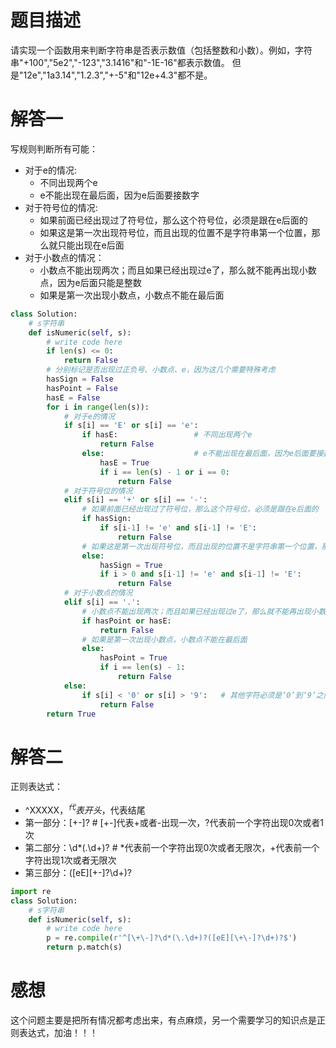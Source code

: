 # 题目描述

请实现一个函数用来判断字符串是否表示数值（包括整数和小数）。例如，字符串"+100","5e2","-123","3.1416"和"-1E-16"都表示数值。 但是"12e","1a3.14","1.2.3","+-5"和"12e+4.3"都不是。

# 解答一

写规则判断所有可能：
* 对于e的情况:
  * 不同出现两个e
  * e不能出现在最后面，因为e后面要接数字
* 对于符号位的情况:
  * 如果前面已经出现过了符号位，那么这个符号位，必须是跟在e后面的
  *  如果这是第一次出现符号位，而且出现的位置不是字符串第一个位置，那么就只能出现在e后面
* 对于小数点的情况：
  * 小数点不能出现两次；而且如果已经出现过e了，那么就不能再出现小数点，因为e后面只能是整数
  * 如果是第一次出现小数点，小数点不能在最后面

```python
class Solution:
    # s字符串
    def isNumeric(self, s):
        # write code here
        if len(s) <= 0:
            return False
        # 分别标记是否出现过正负号、小数点、e，因为这几个需要特殊考虑
        hasSign = False
        hasPoint = False
        hasE = False
        for i in range(len(s)):
            # 对于e的情况
            if s[i] == 'E' or s[i] == 'e':
                if hasE:                 # 不同出现两个e
                    return False
                else:                    # e不能出现在最后面，因为e后面要接数字
                    hasE = True
                    if i == len(s) - 1 or i == 0:
                        return False
            # 对于符号位的情况
            elif s[i] == '+' or s[i] == '-':
                # 如果前面已经出现过了符号位，那么这个符号位，必须是跟在e后面的
                if hasSign:
                    if s[i-1] != 'e' and s[i-1] != 'E':
                        return False
                # 如果这是第一次出现符号位，而且出现的位置不是字符串第一个位置，那么就只能出现在e后面
                else:
                    hasSign = True
                    if i > 0 and s[i-1] != 'e' and s[i-1] != 'E':
                        return False
            # 对于小数点的情况
            elif s[i] == '.':
                # 小数点不能出现两次；而且如果已经出现过e了，那么就不能再出现小数点，因为e后面只能是整数
                if hasPoint or hasE:
                    return False
                # 如果是第一次出现小数点，小数点不能在最后面
                else:
                    hasPoint = True
                    if i == len(s) - 1:
                        return False
            else:
                if s[i] < '0' or s[i] > '9':   # 其他字符必须是‘0’到‘9’之间的
                    return False
        return True
```

# 解答二

正则表达式：
* ^XXXXX$，^代表开头，$代表结尾
* 第一部分：[\+\-]?          # [\+\-]代表\+或者\-出现一次，?代表前一个字符出现0次或者1次
* 第二部分：\d*(\.\d+)?      # \*代表前一个字符出现0次或者无限次，\+代表前一个字符出现1次或者无限次
* 第三部分：([eE][\+\-]?\d+)?

```python
import re
class Solution:
    # s字符串
    def isNumeric(self, s):
        # write code here
        p = re.compile(r'^[\+\-]?\d*(\.\d+)?([eE][\+\-]?\d+)?$')
        return p.match(s)
```

# 感想

这个问题主要是把所有情况都考虑出来，有点麻烦，另一个需要学习的知识点是正则表达式，加油！！！
